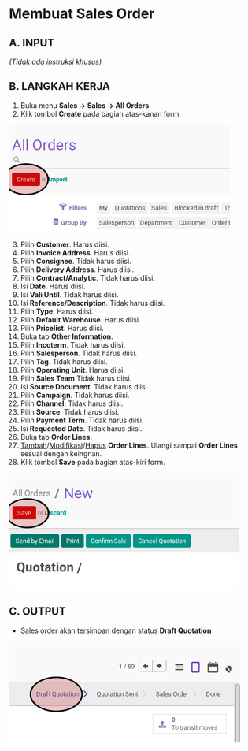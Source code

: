 # Membuat Sales Order

## A. INPUT

*(Tidak ada instruksi khusus)*

## B. LANGKAH KERJA

1. Buka menu **Sales -> Sales -> All Orders**.
2. Klik tombol **Create** pada bagian atas-kanan form.

![](../../img/sales-order/tombol-create.png)

3. Pilih **Customer**. Harus diisi.
4. Pilih **Invoice Address**. Harus diisi.
5. Pilih **Consignee**. Tidak harus diisi.
6. Pilih **Delivery Address**. Harus diisi.
7. Pilih **Contract/Analytic**. Tidak harus diisi.
8. Isi **Date**. Harus diisi.
9. Isi **Vali Until**. Tidak harus diisi.
10. Isi **Reference/Description**. Tidak harus diisi.
11. Pilih **Type**. Harus diisi.
12. Pilih **Default Warehouse**. Harus diisi.
13. Pilih **Pricelist**. Harus diisi.
14. Buka tab **Other Information**.
15. Pilih **Incoterm**. Tidak harus diisi.
16. Pilih **Salesperson**. Tidak harus diisi.
17. Pilih **Tag**. Tidak harus diisi.
18. Pilih **Operating Unit**. Harus diisi.
19. Pilih **Sales Team** Tidak harus diisi.
20. Isi **Source Document**. Tidak harus diisi.
21. Pilih **Campaign**. Tidak harus diisi.
22. Pilih **Channel**. Tidak harus diisi.
23. Pilih **Source**. Tidak harus diisi.
24. Pilih **Payment Term**. Tidak harus diisi.
25. Isi **Requested Date**. Tidak harus diisi.
26. Buka tab **Order Lines**.
27. <a name="l27">[Tambah](./membuat-line.md)/[Modifikasi](./modifikasi-line.md)/[Hapus](./meghapus-line.md)</a> **Order Lines**. Ulangi sampai **Order Lines** sesuai dengan keingnan.
28. <a name="l28">Klik</a> tombol **Save** pada bagian atas-kiri form.

![](../../img/sales-order/tombol-save.png)

## C. OUTPUT

* Sales order akan tersimpan dengan status **Draft Quotation**

![](../../img/sales-order/status-draft-quotation.png)
